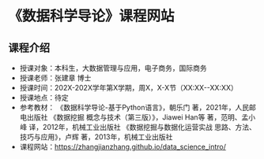 # 《数据科学导论》课程网站


##  课程介绍

- 授课对象：本科生，大数据管理与应用，电子商务，国际商务
- 授课老师：张建章 博士
- 授课时间：202X-202X学年第X学期，周X，X-X节（XX:XX--XX:XX）
- 授课地点：待定
- 参考教材：
        《数据科学导论-基于Python语言》，朝乐门 著，2021年，人民邮电出版社
        《数据挖掘 概念与技术（第三版）》，Jiawei Han等 著，范明、孟小峰 译，2012年，机械工业出版社
        《数据挖掘与数据化运营实战 思路、方法、技巧与应用》，卢辉 著，2013年，机械工业出版社
- 课程网站：https://zhangjianzhang.github.io/data_science_intro/

